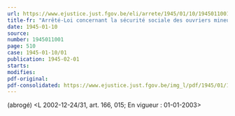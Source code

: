 ```yaml
---
url: https://www.ejustice.just.fgov.be/eli/arrete/1945/01/10/1945011001/justel
title-fr: "Arrêté-Loi concernant la sécurité sociale des ouvriers mineurs et assimilés. (NOTE : Consultation des versions antérieures à partir du 04-10-1983 et mise à jour au 31-12-2002)"
date: 1945-01-10
source:
number: 1945011001
page: 510
case: 1945-01-10/01
publication: 1945-02-01
starts:
modifies:
pdf-original:
pdf-consolidated: https://www.ejustice.just.fgov.be/img_l/pdf/1945/01/10/1945011001_F.pdf
---
```


(abrogé) <L 2002-12-24/31, art. 166, 015;  En vigueur :  01-01-2003>
